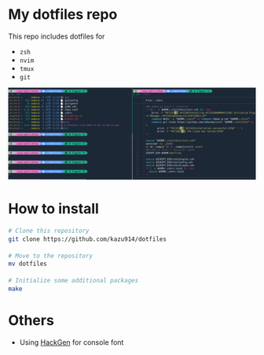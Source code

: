 # My dotfiles repo
This repo includes dotfiles for
- `zsh`
- `nvim`
- `tmux`
- `git`

![screen shot](https://github.com/kazu914/dotfiles/blob/figure/screen_shot1.png?raw=true)

# How to install

```zsh
# Clone this repository
git clone https://github.com/kazu914/dotfiles

# Move to the repository
mv dotfiles

# Initialize some additional packages
make
```

# Others
 - Using [HackGen](https://github.com/yuru7/HackGen) for console font
